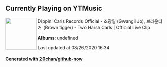 ## Currently Playing on YTMusic

[<img align="left" width="100" src="https://i.ytimg.com/vi/7onba82HwUk/sddefault.jpg?sqp=-oaymwEWCJADEOEBIAQqCghqEJQEGHgg6AJIWg&rs">](https://music.youtube.com/channel/UCNrLN0zQurCGOd_orGyWz9w)

Dippin' Carls Records Official - 조광일 (Gwangil Jo), 브라운티거 (Brown tigger) - Two Harsh Carls | Official Live Clip

**Albums**: undefined

Last updated at 08/26/2020 16:34

#### Generated with [20chan/github-now](https://github.com/20chan/github-now)


<!--
**20chan/20chan** is a ✨ _special_ ✨ repository because its `README.md` (this file) appears on your GitHub profile.

Here are some ideas to get you started:

- 🔭 I’m currently working on ...
- 🌱 I’m currently learning ...
- 👯 I’m looking to collaborate on ...
- 🤔 I’m looking for help with ...
- 💬 Ask me about ...
- 📫 How to reach me: ...
- 😄 Pronouns: ...
- ⚡ Fun fact: ...
-->
